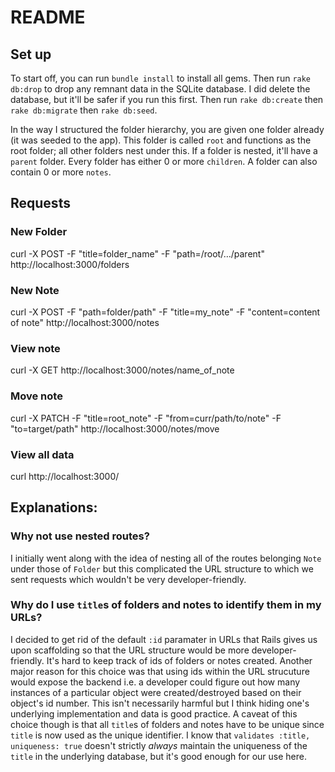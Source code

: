 # README

## Set up

To start off, you can run `bundle install` to install all gems. Then run `rake db:drop` to drop any remnant data in the SQLite database. I did delete the database, but it'll be safer if you run this first. Then run `rake db:create` then `rake db:migrate` then `rake db:seed`.

In the way I structured the folder hierarchy, you are given one folder already (it was seeded to the app). This folder is called `root` and functions as the root folder; all other folders nest under this. If a folder is nested, it'll have a `parent` folder. Every folder has either 0 or more `children`. A folder can also contain 0 or more `notes`.

## Requests

### New Folder
curl -X POST -F "title=folder_name" -F "path=/root/…/parent" http://localhost:3000/folders

### New Note
curl -X POST -F "path=folder/path" -F "title=my_note" -F "content=content of note" http://localhost:3000/notes

### View note
curl -X GET http://localhost:3000/notes/name_of_note

### Move note
curl -X PATCH -F "title=root_note" -F "from=curr/path/to/note" -F "to=target/path" http://localhost:3000/notes/move

### View all data
curl http://localhost:3000/

## Explanations:

### Why not use nested routes?
I initially went along with the idea of nesting all of the routes belonging `Note` under those of `Folder` but this complicated the URL structure to which we sent requests which wouldn't be very developer-friendly.

### Why do I use `title`s of folders and notes to identify them in my URLs?
I decided to get rid of the default `:id` paramater in URLs that Rails gives us upon scaffolding so that the URL structure would be more developer-friendly. It's hard to keep track of ids of folders or notes created. Another major reason for this choice was that using ids within the URL strucuture would expose the backend i.e. a developer could figure out how many instances of a particular object were created/destroyed based on their object's id number. This isn't necessarily harmful but I think hiding one's underlying implementation and data is good practice. A caveat of this choice though is that all `title`s of folders and notes have to be unique since `title` is now used as the unique identifier. I know that `validates :title, uniqueness: true` doesn't strictly _always_ maintain the uniqueness of the `title` in the underlying database, but it's good enough for our use here.
